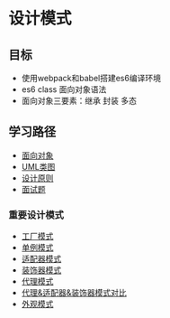 # 设计模式

## 目标

- 使用webpack和babel搭建es6编译环境
- es6 class 面向对象语法
- 面向对象三要素：继承 封装 多态

## 学习路径

- [面向对象](https://github.com/viivLgr/viivBlog/blob/master/blog/jsBase/%E8%AE%BE%E8%AE%A1%E6%A8%A1%E5%BC%8F/%E9%9D%A2%E5%90%91%E5%AF%B9%E8%B1%A1.md)
- [UML类图](https://github.com/viivLgr/viivBlog/blob/master/blog/jsBase/%E8%AE%BE%E8%AE%A1%E6%A8%A1%E5%BC%8F/UML%E7%B1%BB%E5%9B%BE.md)
- [设计原则](https://github.com/viivLgr/viivBlog/blob/master/blog/jsBase/%E8%AE%BE%E8%AE%A1%E6%A8%A1%E5%BC%8F/%E8%AE%BE%E8%AE%A1%E5%8E%9F%E5%88%99.md)
- [面试题](https://github.com/viivLgr/viivBlog/blob/master/blog/jsBase/%E8%AE%BE%E8%AE%A1%E6%A8%A1%E5%BC%8F/%E9%9D%A2%E8%AF%95%E9%A2%98.md)

### 重要设计模式

- [工厂模式](https://github.com/viivLgr/viivBlog/blob/master/blog/jsBase/%E8%AE%BE%E8%AE%A1%E6%A8%A1%E5%BC%8F/%E5%B7%A5%E5%8E%82%E6%A8%A1%E5%BC%8F.md)
- [单例模式](https://github.com/viivLgr/viivBlog/blob/master/blog/jsBase/%E8%AE%BE%E8%AE%A1%E6%A8%A1%E5%BC%8F/%E5%8D%95%E4%BE%8B%E6%A8%A1%E5%BC%8F.md)
- [适配器模式](https://github.com/viivLgr/viivBlog/blob/master/blog/jsBase/%E8%AE%BE%E8%AE%A1%E6%A8%A1%E5%BC%8F/%E9%80%82%E9%85%8D%E5%99%A8%E6%A8%A1%E5%BC%8F.md)
- [装饰器模式](https://github.com/viivLgr/viivBlog/blob/master/blog/jsBase/%E8%AE%BE%E8%AE%A1%E6%A8%A1%E5%BC%8F/%E8%A3%85%E9%A5%B0%E5%99%A8%E6%A8%A1%E5%BC%8F.md)
- [代理模式](https://github.com/viivLgr/viivBlog/blob/master/blog/jsBase/%E8%AE%BE%E8%AE%A1%E6%A8%A1%E5%BC%8F/%E4%BB%A3%E7%90%86%E6%A8%A1%E5%BC%8F.md)
- [代理&适配器&装饰器模式对比](https://github.com/viivLgr/viivBlog/blob/master/blog/jsBase/%E8%AE%BE%E8%AE%A1%E6%A8%A1%E5%BC%8F/%E4%BB%A3%E7%90%86%26%E9%80%82%E9%85%8D%E5%99%A8%26%E8%A3%85%E9%A5%B0%E5%99%A8%E6%A8%A1%E5%BC%8F%E5%AF%B9%E6%AF%94.md)
- [外观模式]()
